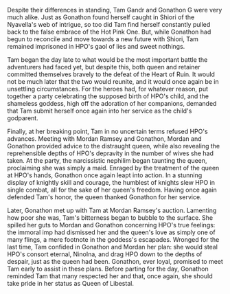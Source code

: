 <!-- title: Immortal Game -->

Despite their differences in standing, Tam Gandr and Gonathon G were very much alike. Just as Gonathon found herself caught in Shiori of the Nyavella's web of intrigue, so too did Tam find herself constantly pulled back to the false embrace of the Hot Pink One. But, while Gonathon had begun to reconcile and move towards a new future with Shiori, Tam remained imprisoned in HPO's gaol of lies and sweet nothings.

Tam began the day late to what would be the most important battle the adventurers had faced yet, but despite this, both queen and retainer committed themselves bravely to the defeat of the Heart of Ruin. It would not be much later that the two would reunite, and it would once again be in unsettling circumstances. For the heroes had, for whatever reason, put together a party celebrating the supposed birth of HPO's child, and the shameless goddess, high off the adoration of her companions, demanded that Tam submit herself once again into her service as the child's godparent. 

Finally, at her breaking point, Tam in no uncertain terms refused HPO's advances. Meeting with Mordan Ramsey and Gonathon, Mordan and Gonathon provided advice to the distraught queen, while also revealing the reprehensible depths of HPO's depravity in the number of wives she had taken. At the party, the narcissistic nephilim began taunting the queen, proclaiming she was simply a maid. Enraged by the treatment of the queen at HPO's hands, Gonathon once again leapt into action. In a stunning display of knightly skill and courage, the humblest of knights slew HPO in single combat, all for the sake of her queen's freedom. Having once again defended Tam's honor, the queen thanked Gonathon for her service.

Later, Gonathon met up with Tam at Mordan Ramsey's auction. Lamenting how poor she was, Tam's bitterness began to bubble to the surface. She spilled her guts to Mordan and Gonathon concerning HPO's true feelings: the immoral imp had dismissed her and the queen's love as simply one of many flings, a mere footnote in the goddess's escapades. Wronged for the last time, Tam confided in Gonathon and Mordan her plan: she would steal HPO's consort eternal, NinoIna, and drag HPO down to the depths of despair, just as the queen had been. Gonathon, ever loyal, promised to meet Tam early to assist in these plans. Before parting for the day, Gonathon reminded Tam that many respected her and that, once again, she should take pride in her status as Queen of Libestal.